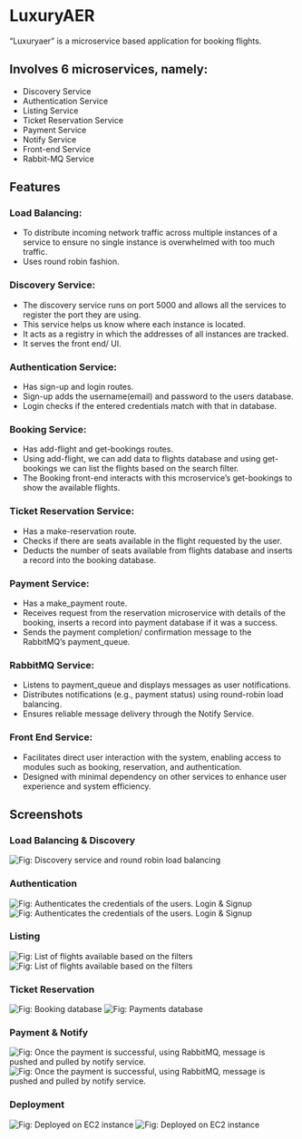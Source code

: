 
# LuxuryAER

“Luxuryaer” is a microservice based application for booking flights.

## Involves 6 microservices, namely:
- Discovery Service
- Authentication Service
- Listing Service
- Ticket Reservation Service
- Payment Service
- Notify Service
- Front-end Service
- Rabbit-MQ Service

## Features
### Load Balancing: 
- To distribute incoming network traffic across multiple instances of a service to ensure no single instance is overwhelmed with too much traffic.
- Uses round robin fashion.
### Discovery Service: 
- The discovery service runs on port 5000 and allows all the services to register the port they are using. 
- This service helps us know where each instance is located. 
- It acts as a registry in which the addresses of all instances are tracked. 
- It serves  the front end/ UI.
### Authentication Service: 
- Has sign-up and login routes.
- Sign-up adds the username(email) and password to the users database.
- Login checks if the entered credentials match with that in database.
### Booking Service: 
- Has add-flight and get-bookings routes.
- Using add-flight, we can add data to flights database and using get-bookings we can list the flights based on the search filter. 
- The Booking front-end interacts with this mcroservice’s get-bookings to show the available flights.
### Ticket Reservation Service: 
- Has a make-reservation route.
- Checks if there are seats available in the flight requested by the user.
- Deducts the number of seats available from flights database and inserts a record into the booking database.
### Payment Service: 
- Has a make_payment route.
- Receives request from the reservation microservice with details of the booking, inserts a record into payment database if it was a success.
- Sends the payment completion/ confirmation message to the RabbitMQ’s payment_queue.
### RabbitMQ Service:
- Listens to payment_queue and displays messages as user notifications.
- Distributes notifications (e.g., payment status) using round-robin load balancing.
- Ensures reliable message delivery through the Notify Service.
### Front End Service:
- Facilitates direct user interaction with the system, enabling access to modules such as booking, reservation, and authentication.
- Designed with minimal dependency on other services to enhance user experience and system efficiency.

## Screenshots
### Load Balancing & Discovery
![Fig: Discovery service and round robin load balancing](front_end/src/assets/images/readme_images/1.png)
### Authentication 
![Fig: Authenticates the credentials of the users. Login & Signup](front_end/src/assets/images/readme_images/2a.png)
![Fig: Authenticates the credentials of the users. Login & Signup](front_end/src/assets/images/readme_images/2b.png)
### Listing 
![Fig: List of flights available based on the filters](front_end/src/assets/images/readme_images/3a.png)
![Fig: List of flights available based on the filters](front_end/src/assets/images/readme_images/3b.png)
### Ticket Reservation
![Fig: Booking database](front_end/src/assets/images/readme_images/4a.png)
![Fig: Payments database](front_end/src/assets/images/readme_images/4b.png)
### Payment & Notify
![Fig: Once the payment is successful, using RabbitMQ, message is pushed and pulled by notify service.](front_end/src/assets/images/readme_images/5a.png)
![Fig: Once the payment is successful, using RabbitMQ, message is pushed and pulled by notify service.](front_end/src/assets/images/readme_images/5b.png)
### Deployment
![Fig: Deployed on EC2 instance](front_end/src/assets/images/readme_images/6a.png)
![Fig: Deployed on EC2 instance](front_end/src/assets/images/readme_images/6b.png)
